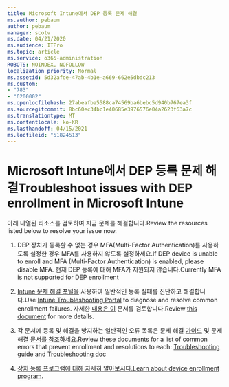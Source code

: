 ```yaml
---
title: Microsoft Intune에서 DEP 등록 문제 해결
ms.author: pebaum
author: pebaum
manager: scotv
ms.date: 04/21/2020
ms.audience: ITPro
ms.topic: article
ms.service: o365-administration
ROBOTS: NOINDEX, NOFOLLOW
localization_priority: Normal
ms.assetid: 5d32afde-47ab-4b1e-a669-662e5dbdc213
ms.custom:
- "783"
- "6200002"
ms.openlocfilehash: 27abeafba5588ca74569ba6bebc5d940b767ea3f
ms.sourcegitcommit: 8bc60ec34bc1e40685e3976576e04a2623f63a7c
ms.translationtype: MT
ms.contentlocale: ko-KR
ms.lasthandoff: 04/15/2021
ms.locfileid: "51824513"
---
```

# <a name="troubleshoot-issues-with-dep-enrollment-in-microsoft-intune"></a><span data-ttu-id="68baf-102">Microsoft Intune에서 DEP 등록 문제 해결</span><span class="sxs-lookup"><span data-stu-id="68baf-102">Troubleshoot issues with DEP enrollment in Microsoft Intune</span></span>

<span data-ttu-id="68baf-103">아래 나열된 리소스를 검토하여 지금 문제를 해결합니다.</span><span class="sxs-lookup"><span data-stu-id="68baf-103">Review the resources listed below to resolve your issue now.</span></span>
  
1. <span data-ttu-id="68baf-104">DEP 장치가 등록할 수 없는 경우 MFA(Multi-Factor Authentication)를 사용하도록 설정한 경우 MFA를 사용하지 않도록 설정하세요.</span><span class="sxs-lookup"><span data-stu-id="68baf-104">If DEP device is unable to enroll and MFA (Multi-Factor Authentication) is enabled, please disable MFA.</span></span> <span data-ttu-id="68baf-105">현재 DEP 등록에 대해 MFA가 지원되지 않습니다.</span><span class="sxs-lookup"><span data-stu-id="68baf-105">Currently MFA is not supported for DEP enrollment</span></span>

2. <span data-ttu-id="68baf-106">[Intune 문제 해결 포털을](https://devicemanagement.microsoft.com/#blade/Microsoft_Intune_DeviceSettings/TroubleshootBlade) 사용하여 일반적인 등록 실패를 진단하고 해결합니다.</span><span class="sxs-lookup"><span data-stu-id="68baf-106">Use [Intune Troubleshooting Portal](https://devicemanagement.microsoft.com/#blade/Microsoft_Intune_DeviceSettings/TroubleshootBlade) to diagnose and resolve common enrollment failures.</span></span> <span data-ttu-id="68baf-107">자세한 [내용은 이](https://docs.microsoft.com/intune/help-desk-operators) 문서를 검토합니다.</span><span class="sxs-lookup"><span data-stu-id="68baf-107">Review [this document](https://docs.microsoft.com/intune/help-desk-operators) for more details.</span></span>

3. <span data-ttu-id="68baf-108">각 문서에 등록 및 해결을 방지하는 일반적인 오류 목록은 문제 해결 [가이드](https://support.microsoft.com/help/4039809/troubleshooting-ios-device-enrollment-in-intune) 및 문제 해결 [문서를 참조하세요.](https://docs.microsoft.com/troubleshoot/mem/intune/troubleshoot-device-enrollment-in-intune)</span><span class="sxs-lookup"><span data-stu-id="68baf-108">Review these documents for a list of common errors that prevent enrollment and resolutions to each: [Troubleshooting guide](https://support.microsoft.com/help/4039809/troubleshooting-ios-device-enrollment-in-intune) and [Troubleshooting doc](https://docs.microsoft.com/troubleshoot/mem/intune/troubleshoot-device-enrollment-in-intune)</span></span>

4. <span data-ttu-id="68baf-109">[장치 등록 프로그램에 대해 자세히 알아보시다.](https://docs.microsoft.com/intune/device-enrollment-program-enroll-ios)</span><span class="sxs-lookup"><span data-stu-id="68baf-109">[Learn about device enrollment program](https://docs.microsoft.com/intune/device-enrollment-program-enroll-ios).</span></span>
